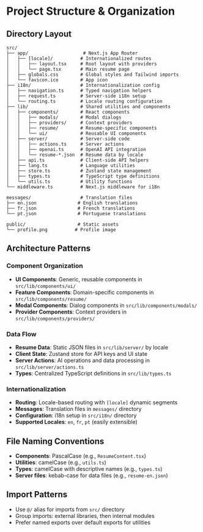 # Project Structure & Organization

## Directory Layout

```
src/
├── app/                    # Next.js App Router
│   ├── [locale]/          # Internationalized routes
│   │   ├── layout.tsx     # Root layout with providers
│   │   └── page.tsx       # Main resume page
│   ├── globals.css        # Global styles and Tailwind imports
│   └── favicon.ico        # App icon
├── i18n/                  # Internationalization config
│   ├── navigation.ts      # Typed navigation helpers
│   ├── request.ts         # Server-side i18n setup
│   └── routing.ts         # Locale routing configuration
├── lib/                   # Shared utilities and components
│   ├── components/        # React components
│   │   ├── modals/        # Modal dialogs
│   │   ├── providers/     # Context providers
│   │   ├── resume/        # Resume-specific components
│   │   └── ui/            # Reusable UI components
│   ├── server/            # Server-side code
│   │   ├── actions.ts     # Server actions
│   │   ├── openai.ts      # OpenAI API integration
│   │   └── resume-*.json  # Resume data by locale
│   ├── api.ts             # Client-side API helpers
│   ├── lang.ts            # Language utilities
│   ├── store.ts           # Zustand state management
│   ├── types.ts           # TypeScript type definitions
│   └── utils.ts           # Utility functions
└── middleware.ts          # Next.js middleware for i18n

messages/                  # Translation files
├── en.json               # English translations
├── fr.json               # French translations
└── pt.json               # Portuguese translations

public/                   # Static assets
└── profile.png          # Profile image
```

## Architecture Patterns

### Component Organization
- **UI Components**: Generic, reusable components in `src/lib/components/ui/`
- **Feature Components**: Domain-specific components in `src/lib/components/resume/`
- **Modal Components**: Dialog components in `src/lib/components/modals/`
- **Provider Components**: Context providers in `src/lib/components/providers/`

### Data Flow
- **Resume Data**: Static JSON files in `src/lib/server/` by locale
- **Client State**: Zustand store for API keys and UI state
- **Server Actions**: AI operations and data processing in `src/lib/server/actions.ts`
- **Types**: Centralized TypeScript definitions in `src/lib/types.ts`

### Internationalization
- **Routing**: Locale-based routing with `[locale]` dynamic segments
- **Messages**: Translation files in `messages/` directory
- **Configuration**: i18n setup in `src/i18n/` directory
- **Supported Locales**: `en`, `fr`, `pt` (easily extensible)

## File Naming Conventions
- **Components**: PascalCase (e.g., `ResumeContent.tsx`)
- **Utilities**: camelCase (e.g., `utils.ts`)
- **Types**: camelCase with descriptive names (e.g., `types.ts`)
- **Server files**: kebab-case for data files (e.g., `resume-en.json`)

## Import Patterns
- Use `@/` alias for imports from `src/` directory
- Group imports: external libraries, then internal modules
- Prefer named exports over default exports for utilities